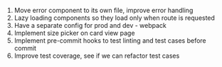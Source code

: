 1. Move error component to its own file, improve error handling
2. Lazy loading components so they load only when route is requested
3. Have a separate config for prod and dev - webpack
4. Implement size picker on card view page
5. Implement pre-commit hooks to test linting and test cases before commit
6. Improve test coverage, see if we can refactor test cases